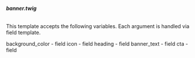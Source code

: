 ###### **banner.twig**

This template accepts the following variables. Each argument is handled via field template.

background_color - field
icon - field
heading - field
banner_text - field
cta - field

